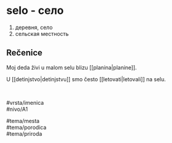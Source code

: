 # selo - село

1. деревня, село  
2. сельская местность

## Rečenice

Moj deda živi u malom selu blizu [[planina|planine]].  

U [[detinjstvo|detinjstvu]] smo često [[letovati|letovali]] na selu.

<br>

#vrsta/imenica  
#nivo/A1  

#tema/mesta  
#tema/porodica  
#tema/priroda
